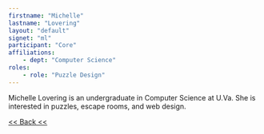 ```yaml
---
firstname: "Michelle"
lastname: "Lovering"
layout: "default"
signet: "ml"
participant: "Core"
affiliations: 
    - dept: "Computer Science"
roles: 
    - role: "Puzzle Design"
---
```


Michelle Lovering is an undergraduate in Computer Science at U.Va. She is interested in puzzles, escape rooms, and web design.

[<< Back <<](../people.html)